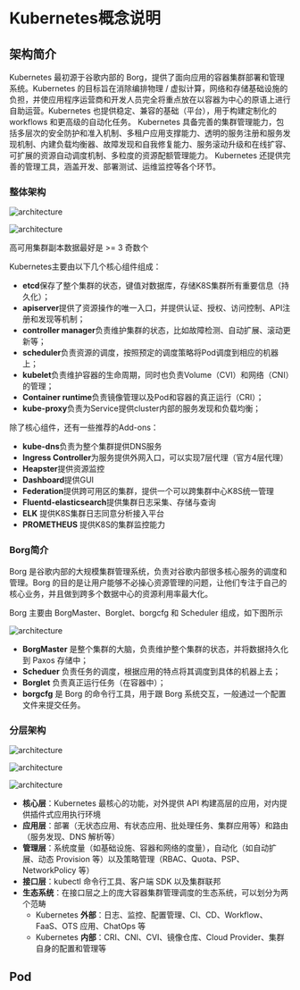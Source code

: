# Kubernetes概念说明

## 架构简介

Kubernetes 最初源于谷歌内部的 Borg，提供了面向应用的容器集群部署和管理系统。Kubernetes 的目标旨在消除编排物理 / 虚拟计算，网络和存储基础设施的负担，并使应用程序运营商和开发人员完全将重点放在以容器为中心的原语上进行自助运营。Kubernetes 也提供稳定、兼容的基础（平台），用于构建定制化的 workflows 和更高级的自动化任务。 Kubernetes 具备完善的集群管理能力，包括多层次的安全防护和准入机制、多租户应用支撑能力、透明的服务注册和服务发现机制、内建负载均衡器、故障发现和自我修复能力、服务滚动升级和在线扩容、可扩展的资源自动调度机制、多粒度的资源配额管理能力。 Kubernetes 还提供完善的管理工具，涵盖开发、部署测试、运维监控等各个环节。

### 整体架构

![architecture](./images/architecture.png)

![architecture](./images/architecture2.png)



高可用集群副本数据最好是 >= 3 奇数个

Kubernetes主要由以下几个核心组件组成：

- **etcd**保存了整个集群的状态，键值对数据库，存储K8S集群所有重要信息（持久化）；
- **apiserver**提供了资源操作的唯一入口，并提供认证、授权、访问控制、API注册和发现等机制；
- **controller manager**负责维护集群的状态，比如故障检测、自动扩展、滚动更新等；
- **scheduler**负责资源的调度，按照预定的调度策略将Pod调度到相应的机器上；
- **kubelet**负责维护容器的生命周期，同时也负责Volume（CVI）和网络（CNI）的管理；
- **Container runtime**负责镜像管理以及Pod和容器的真正运行（CRI）；
- **kube-proxy**负责为Service提供cluster内部的服务发现和负载均衡；

除了核心组件，还有一些推荐的Add-ons：

- **kube-dns**负责为整个集群提供DNS服务
- **Ingress Controller**为服务提供外网入口，可以实现7层代理（官方4层代理）
- **Heapster**提供资源监控
- **Dashboard**提供GUI
- **Federation**提供跨可用区的集群，提供一个可以跨集群中心K8S统一管理
- **Fluentd-elasticsearch**提供集群日志采集、存储与查询
- **ELK** 提供K8S集群日志同意分析接入平台
- **PROMETHEUS** 提供K8S的集群监控能力



### Borg简介

Borg 是谷歌内部的大规模集群管理系统，负责对谷歌内部很多核心服务的调度和管理。Borg 的目的是让用户能够不必操心资源管理的问题，让他们专注于自己的核心业务，并且做到跨多个数据中心的资源利用率最大化。

Borg 主要由 BorgMaster、Borglet、borgcfg 和 Scheduler 组成，如下图所示

![architecture](./images/architecture3.png)

* **BorgMaster** 是整个集群的大脑，负责维护整个集群的状态，并将数据持久化到 Paxos 存储中；
* **Scheduer** 负责任务的调度，根据应用的特点将其调度到具体的机器上去；
* **Borglet** 负责真正运行任务（在容器中）；
* **borgcfg** 是 Borg 的命令行工具，用于跟 Borg 系统交互，一般通过一个配置文件来提交任务。



### 分层架构

![architecture](./images/architecture4.png)

![architecture](./images/architecture5.png)

![architecture](./images/architecture6.png)

* **核心层**：Kubernetes 最核心的功能，对外提供 API 构建高层的应用，对内提供插件式应用执行环境
* **应用层**：部署（无状态应用、有状态应用、批处理任务、集群应用等）和路由（服务发现、DNS 解析等）
* **管理层**：系统度量（如基础设施、容器和网络的度量），自动化（如自动扩展、动态 Provision 等）以及策略管理（RBAC、Quota、PSP、NetworkPolicy 等）
* **接口层**：kubectl 命令行工具、客户端 SDK 以及集群联邦
* **生态系统**：在接口层之上的庞大容器集群管理调度的生态系统，可以划分为两个范畴
  * Kubernetes **外部**：日志、监控、配置管理、CI、CD、Workflow、FaaS、OTS 应用、ChatOps 等
  * Kubernetes **内部**：CRI、CNI、CVI、镜像仓库、Cloud Provider、集群自身的配置和管理等



## Pod

